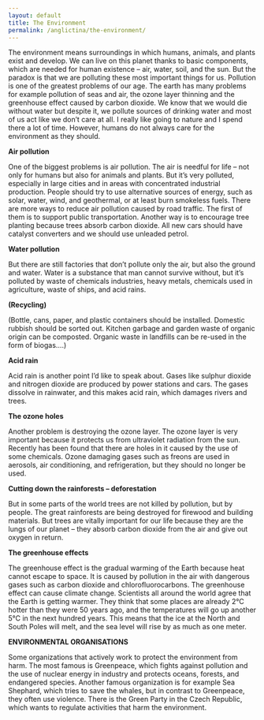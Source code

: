 ```yaml
---
layout: default
title: The Environment
permalink: /anglictina/the-environment/
---
```


The environment means surroundings in which humans, animals, and plants exist and develop. We can live on this planet thanks to basic components, which are needed for human existence – air, water, soil, and the sun. But the paradox is that we are polluting these most important things for us. Pollution is one of the greatest problems of our age. The earth has many problems for example pollution of seas and air, the ozone layer thinning and the greenhouse effect caused by carbon dioxide. We know that we would die without water but despite it, we pollute sources of drinking water and most of us act like we don’t care at all. I really like going to nature and I spend there a lot of time. However, humans do not always care for the environment as they should.

**Air pollution** 

One of the biggest problems is air pollution. The air is needful for life – not only for humans but also for animals and plants. But it’s very polluted, especially in large cities and in areas with concentrated industrial production. People should try to use alternative sources of energy, such as solar, water, wind, and geothermal, or at least burn smokeless fuels. There are more ways to reduce air pollution caused by road traffic. The first of them is to support public transportation. Another way is to encourage tree planting because trees absorb carbon dioxide. All new cars should have catalyst converters and we should use unleaded petrol. 

**Water pollution**

But there are still factories that don’t pollute only the air, but also the ground and water. Water is a substance that man cannot survive without, but it’s polluted by waste of chemicals industries, heavy metals, chemicals used in agriculture, waste of ships, and acid rains.

**(Recycling)**

(Bottle, cans, paper, and plastic containers should be installed. Domestic rubbish should be sorted out. Kitchen garbage and garden waste of organic origin can be composted. Organic waste in landfills can be re-used in the form of biogas….)

**Acid rain**

Acid rain is another point I’d like to speak about. Gases like sulphur dioxide and nitrogen dioxide are produced by power stations and cars. The gases dissolve in rainwater, and this makes acid rain, which damages rivers and trees.

**The ozone holes**

Another problem is destroying the ozone layer. The ozone layer is very important because it protects us from ultraviolet radiation from the sun. Recently has been found that there are holes in it caused by the use of some chemicals. Ozone damaging gases such as freons are used in aerosols, air conditioning, and refrigeration, but they should no longer be used.


**Cutting down the rainforests – deforestation**

But in some parts of the world trees are not killed by pollution, but by people. The great rainforests are being destroyed for firewood and building materials. But trees are vitally important for our life because they are the lungs of our planet – they absorb carbon dioxide from the air and give out oxygen in return.

**The greenhouse effects**

The greenhouse effect is the gradual warming of the Earth because heat cannot escape to space. It is caused by pollution in the air with dangerous gases such as carbon dioxide and chlorofluorocarbons. The greenhouse effect can cause climate change. Scientists all around the world agree that the Earth is getting warmer. They think that some places are already 2°C hotter than they were 50 years ago, and the temperatures will go up another 5°C in the next hundred years. This means that the ice at the North and South Poles will melt, and the sea level will rise by as much as one meter.

**ENVIRONMENTAL ORGANISATIONS**

Some organizations that actively work to protect the environment from harm. The most famous is Greenpeace, which fights against pollution and the use of nuclear energy in industry and protects oceans, forests, and endangered species. Another famous organization is for example Sea Shephard, which tries to save the whales, but in contrast to Greenpeace, they often use violence. There is the Green Party in the Czech Republic, which wants to regulate activities that harm the environment.
